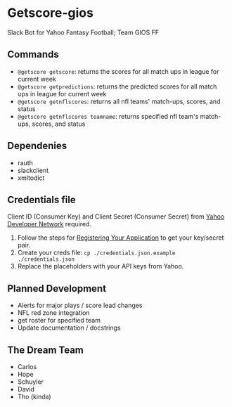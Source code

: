 # Getscore-gios
Slack Bot for Yahoo Fantasy Football; Team GIOS FF

## Commands
   - `@getscore getscore`: returns the scores for all match ups in league for current week
   - `@getscore getpredictions`: returns the predicted scores for all match ups in league for current week
   - `@getscore getnflscores`: returns all nfl teams' match-ups, scores, and status
   - `@getscore getnflscores teamname`: returns specified nfl team's match-ups, scores, and status
   

## Dependenies
  - rauth
  - slackclient
  - xmltodict

## Credentials file
  Client ID (Consumer Key) and Client Secret (Consumer Secret) from [Yahoo Developer Network](https://developer.yahoo.com/fantasysports/guide/) required.
  
  1. Follow the steps for [Registering Your Application](https://developer.yahoo.com/fantasysports/guide/#registering-your-application) to get your key/secret pair.
  2. Create your creds file: `cp ./credentials.json.example ./credentials.json`
  3. Replace the placeholders with your API keys from Yahoo.
  
## Planned Development
  - Alerts for major plays / score lead changes
  - NFL red zone integration
  - get roster for specified team
  - Update documentation / docstrings 
  
## The Dream Team
  - Carlos 
  - Hope
  - Schuyler
  - David
  - Tho (kinda)
